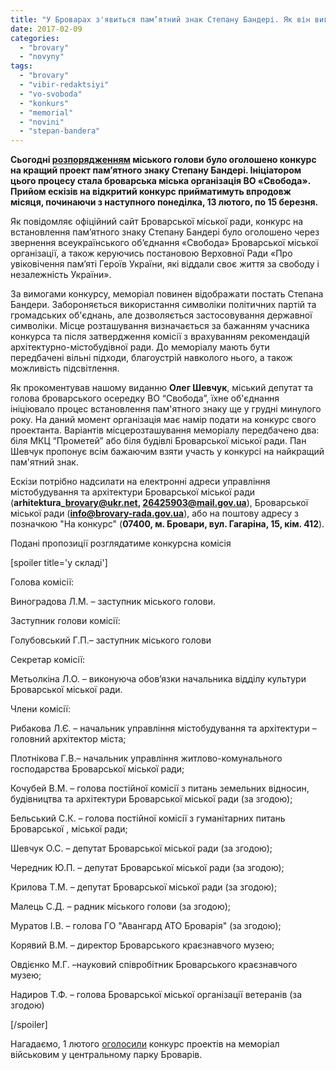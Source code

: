 ```yaml
---
title: "У Броварах з'явиться пам’ятний знак Степану Бандері. Як він виглядатиме та де розташується?"
date: 2017-02-09
categories: 
  - "brovary"
  - "novyny"
tags: 
  - "brovary"
  - "vibir-redaktsiyi"
  - "vo-svoboda"
  - "konkurs"
  - "memorial"
  - "novini"
  - "stepan-bandera"
---
```


**Сьогодні [розпорядженням](http://brovary-rada.gov.ua/documents/26685.html) міського голови було оголошено конкурс на кращий проект пам’ятного знаку Степану Бандері. Ініціатором цього процесу стала броварська міська організація ВО «Свобода». Прийом ескізів на відкритий конкурс прийматимуть впродовж місяця, починаючи з наступного понеділка, 13 лютого, по 15 березня.**

Як повідомляє офіційний сайт Броварської міської ради, конкурс на встановлення пам’ятного знаку Степану Бандері було оголошено через звернення всеукраїнського об’єднання «Свобода» Броварської міської організації, а також керуючись постановою Верховної Ради «Про увіковічення пам’яті Героїв України, які віддали своє життя за свободу і незалежність України».

За вимогами конкурсу, меморіал повинен відображати постать Степана Бандери. Забороняється використання символіки політичних партій та громадських об'єднань, але дозволяється застосовування державної символіки. Місце розташування визначається за бажанням учасника конкурса та після затвердження комісії з врахуванням рекомендацій архітектурно-містобудівної ради. До меморіалу мають бути передбачені вільні підходи, благоустрій навколого нього, а також можливість підсвітлення.

Як прокоментував нашому виданню **Олег Шевчук**, міський депутат та голова броварського осередку ВО “Свобода”, їхне об'єднання ініціювало процес встановлення пам'ятного знаку ще у грудні минулого року. На даний момент організація має намір подати на конкурс свого проектанта. Варіантів місцерозташування меморіалу передбачено два: біля МКЦ “Прометей” або біля будівлі Броварської міської ради. Пан Шевчук пропонує всім бажаючим взяти участь у конкурсі на найкращий пам'ятний знак.

Ескізи потрібно надсилати на електронні адреси управління містобудування та архітектури Броварської міської ради (**arhitektura\_brovary@ukr.net, 26425903@mail.gov.ua**), Броварської міської ради (**info@brovary-rada.gov.ua**), або на поштову адресу з позначкою "На конкурс" (**07400, м. Бровари, вул. Гагаріна, 15, кім. 412**).

Подані пропозиції розглядатиме конкурсна комісія

\[spoiler title='у складі'\]

Голова комісії:

Виноградова Л.М. – заступник міського голови.

Заступник голови комісії:

Голубовський Г.П.– заступник міського голови

Секретар комісії:

Метьолкіна Л.О. – виконуюча обов’язки начальника відділу культури Броварської міської ради.

Члени комісії:

Рибакова Л.Є. – начальник управління містобудування та архітектури – головний архітектор міста;

Плотнікова Г.В.– начальник управління житлово-комунального господарства Броварської міської ради;

Кочубей В.М. – голова постійної комісії з питань земельних відносин, будівництва та архітектури Броварської міської ради (за згодою);

Бельський С.К. – голова постійної комісії з гуманітарних питань Броварської , міської ради;

Шевчук О.С. – депутат Броварської міської ради (за згодою);

Чередник Ю.П. – депутат Броварської міської ради (за згодою);

Крилова Т.М. – депутат Броварської міської ради (за згодою);

Малець С.Д. – радник міського голови (за згодою);

Муратов І.В. – голова ГО "Авангард АТО Броварія" (за згодою);

Корявий В.М. – директор Броварського краєзнавчого музею;

Овдієнко М.Г. –науковий співробітник Броварського краєзнавчого музею;

Надиров Т.Ф. – голова Броварської міської організації ветеранів (за згодою)

\[/spoiler\]

Нагадаємо, 1 лютого [оголосили](https://mpz.brovary.org/ogolosheno-konkurs-na-stvorennya-eskizu-memorialnogo-kompleksa-brovary-u-vijni/) конкурс проектів на меморіал військовим у центральному парку Броварів.

